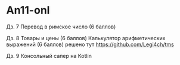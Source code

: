 # An11-onl

Дз. 7 Перевод в римское число (6 баллов)

Дз. 8 Товары и цены (6 баллов)
      Калькулятор арифметических выражений (6 баллов) решено тут https://github.com/Legi4ch/tms

Дз. 9 Консольный сапер на Kotlin


